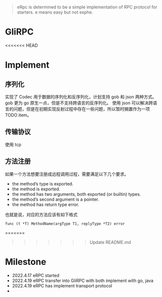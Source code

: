 

> eRpc is determined to be a simple implementation of RPC protocol for starters.
> e means easy but not esphe.

# GliRPC

<<<<<<< HEAD
# Implement

## 序列化
实现了 Codec 用于数据的序列化和反序列化，计划支持 gob 和 json 两种方式。
gob 更为 go 原生一点，但是不支持跨语言的反序列化。
使用 json 可以解决跨语言的问题，但是在初期实现反射过程中存在一些问题，所以暂时搁置作为一项 TODO item。

## 传输协议

使用 tcp

## 方法注册

如果一个方法想要注册成远程调用过程，需要满足以下几个要求。

- the method’s type is exported.
- the method is exported.
- the method has two arguments, both exported (or builtin) types.
- the method’s second argument is a pointer.
- the method has return type error.

也就是说，对应的方法应该有如下格式

```golang
func (t *T) MethodName(argType T1, replyType *T2) error
```
=======

>>>>>>> Update README.md

# Milestone

- 2022.4.17 eRPC started
- 2022.4.19 eRPC transfer into GliRPC with both implement with go, java
- 2022.4.19 eRPC has implement transport protocol
- 


